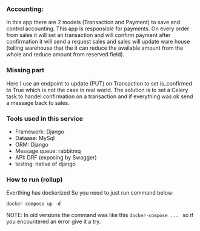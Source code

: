 ### Accounting:
In this app there are 2 models (Transaction and Payment) to save and control accounting. This app is responsible for payments. On every order from sales it will set an transaction and will confirm payment after confirmation it will send a request sales and sales will update ware house (telling warehouse that the it can reduce the available amount from the whole and reduce amount from reserved field).

### Missing part
Here I use an endpoint to update (PUT) on Transaction to set is_confirmed to True which is not the case in real world. The solution is to set a Celery task to handel confirmation on a transaction and if everything was ok send a message back to sales.

### Tools used in this service

- Framework: Django
- Dataase: MySql
- ORM: Django
- Message queue: rabbitmq
- API: DRF (exposing by Swagger)
- testing: native of django

### How to run (rollup)
Everthing has dockerized So you need to just run command below:

```
docker compose up -d
```

NOTE: In old versions the command was like this ```docker-compose ... ``` so if you encountered an error give it a try.
